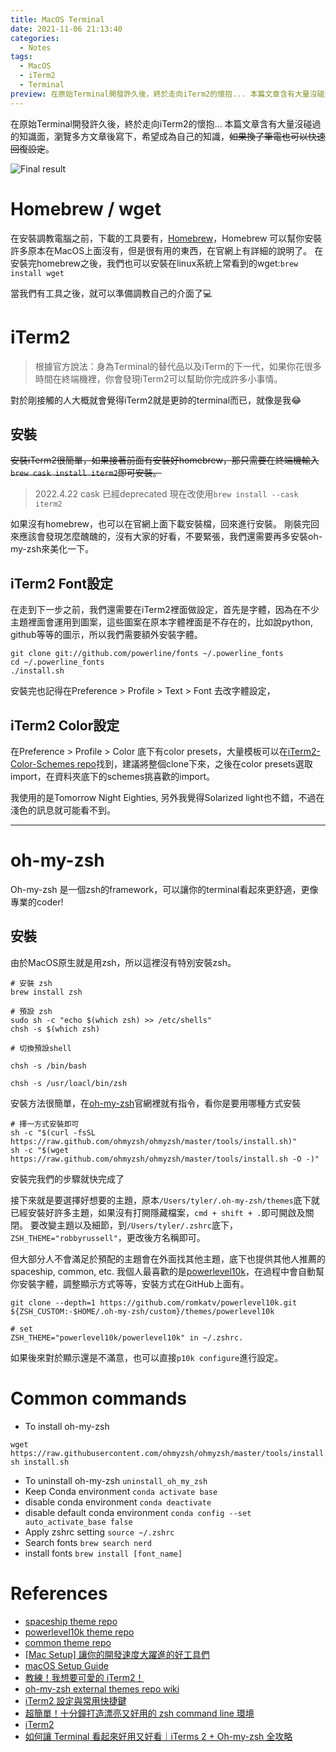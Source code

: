 ```yaml
---
title: MacOS Terminal
date: 2021-11-06 21:13:40
categories:
  - Notes
tags: 
  - MacOS
  - iTerm2
  - Terminal
preview: 在原始Terminal開發許久後，終於走向iTerm2的懷抱... 本篇文章含有大量沒碰過的知識面，瀏覽多方文章後寫下，希望成為自己的知識，~~如果換了筆電也可以快速回復設定~~。
---
```



在原始Terminal開發許久後，終於走向iTerm2的懷抱...
本篇文章含有大量沒碰過的知識面，瀏覽多方文章後寫下，希望成為自己的知識，~~如果換了筆電也可以快速回復設定~~。

![Final result](/MacTerminal/Final.png)

# Homebrew / wget

在安裝調教電腦之前，下載的工具要有，[Homebrew](https://brew.sh/index_zh-tw)，Homebrew 可以幫你安裝許多原本在MacOS上面沒有，但是很有用的東西，在官網上有詳細的說明了。
在安裝完homebrew之後，我們也可以安裝在linux系統上常看到的wget:`brew install wget`

當我們有工具之後，就可以準備調教自己的介面了💻

<!--more-->

# iTerm2

> 根據官方說法：身為Terminal的替代品以及iTerm的下一代，如果你花很多時間在終端機裡，你會發現iTerm2可以幫助你完成許多小事情。

對於剛接觸的人大概就會覺得iTerm2就是更帥的terminal而已，就像是我😂

## 安裝

<s>安裝iTerm2很簡單，如果接著前面有安裝好homebrew，那只需要在終端機輸入`brew cask install iterm2`即可安裝。</s>

> 2022.4.22 cask 已經deprecated 現在改使用`brew install --cask iterm2`

如果沒有homebrew，也可以在官網上面下載安裝檔，回來進行安裝。
剛裝完回來應該會發現怎麼醜醜的，沒有大家的好看，不要緊張，我們還需要再多安裝oh-my-zsh來美化一下。

## iTerm2 Font設定

在走到下一步之前，我們還需要在iTerm2裡面做設定，首先是字體，因為在不少主題裡面會運用到圖案，這些圖案在原本字體裡面是不存在的，比如說python, github等等的圖示，所以我們需要額外安裝字體。
```
git clone git://github.com/powerline/fonts ~/.powerline_fonts
cd ~/.powerline_fonts
./install.sh
```
安裝完也記得在Preference > Profile > Text > Font 去改字體設定，

## iTerm2 Color設定

在Preference > Profile > Color 底下有color presets，大量模板可以在[iTerm2-Color-Schemes repo](https://github.com/mbadolato/iTerm2-Color-Schemes#installation-instructions)找到，建議將整個clone下來，之後在color presets選取import，在資料夾底下的schemes挑喜歡的import。

我使用的是Tomorrow Night Eighties, 另外我覺得Solarized light也不錯，不過在淺色的訊息就可能看不到。

----

# oh-my-zsh

Oh-my-zsh 是一個zsh的framework，可以讓你的terminal看起來更舒適，更像專業的coder!

## 安裝

由於MacOS原生就是用zsh，所以這裡沒有特別安裝zsh。

```
# 安裝 zsh
brew install zsh

# 預設 zsh
sudo sh -c "echo $(which zsh) >> /etc/shells" 
chsh -s $(which zsh)

# 切換預設shell

chsh -s /bin/bash

chsh -s /usr/loacl/bin/zsh
```


安裝方法很簡單，在[oh-my-zsh](https://ohmyz.sh/#install)官網裡就有指令，看你是要用哪種方式安裝

```
# 擇一方式安裝即可
sh -c "$(curl -fsSL https://raw.github.com/ohmyzsh/ohmyzsh/master/tools/install.sh)"
sh -c "$(wget https://raw.github.com/ohmyzsh/ohmyzsh/master/tools/install.sh -O -)"
```

安裝完我們的步驟就快完成了

接下來就是要選擇好想要的主題，原本`/Users/tyler/.oh-my-zsh/themes`底下就已經安裝好許多主題，如果沒有打開隱藏檔案，`cmd + shift + .`即可開啟及關閉。 要改變主題以及細節，到`/Users/tyler/.zshrc`底下，`ZSH_THEME="robbyrussell"`，更改後方名稱即可。

但大部分人不會滿足於預配的主題會在外面找其他主題，底下也提供其他人推薦的spaceship, common, etc. 我個人最喜歡的是[powerlevel10k](https://github.com/romkatv/powerlevel10k#oh-my-zsh)，在過程中會自動幫你安裝字體，調整顯示方式等等，安裝方式在GitHub上面有。

 ```
git clone --depth=1 https://github.com/romkatv/powerlevel10k.git ${ZSH_CUSTOM:-$HOME/.oh-my-zsh/custom}/themes/powerlevel10k

# set
ZSH_THEME="powerlevel10k/powerlevel10k" in ~/.zshrc.
```
如果後來對於顯示還是不滿意，也可以直接`p10k configure`進行設定。



# Common commands

- To install oh-my-zsh 
```
wget https://raw.githubusercontent.com/ohmyzsh/ohmyzsh/master/tools/install.sh
sh install.sh
```
- To uninstall oh-my-zsh `uninstall_oh_my_zsh`
- Keep Conda environment `conda activate base`
- disable conda environment `conda deactivate`
- disable default conda environment `conda config --set auto_activate_base false`
- Apply zshrc setting `source ~/.zshrc`
- Search fonts `brew search nerd`
- install fonts `brew install [font_name]`


# References

- [spaceship theme repo](https://github.com/spaceship-prompt/spaceship-prompt)
- [powerlevel10k theme repo](https://github.com/romkatv/powerlevel10k#oh-my-zsh)
- [common theme repo](https://github.com/jackharrisonsherlock/common)
- [[Mac Setup] 讓你的開發速度大躍進的好工具們](https://medium.com/@jinghua.shih/mac-setup-讓你的開發速度大躍進-cd07fa327aaf)
- [macOS Setup Guide](https://sourabhbajaj.com/mac-setup/)
- [教練！我想要可愛的 iTerm2！](https://angela52799.medium.com/教練-我想要可愛的-iterm2-d9b598d8d087)
- [oh-my-zsh external themes repo wiki](https://github.com/ohmyzsh/ohmyzsh/wiki/External-themes)
- [iTerm2 設定與常用快捷鍵](https://myapollo.com.tw/zh-tw/iterm2-shortcut-keys/)
- [超簡單！十分鐘打造漂亮又好用的 zsh command line 環境](https://medium.com/statementdog-engineering/prettify-your-zsh-command-line-prompt-3ca2acc967f)
- [iTerm2](https://iterm2.com/features.html)
- [如何讓 Terminal 看起來好用又好看｜iTerms 2 + Oh-my-zsh 全攻略](https://medium.com/數據不止-not-only-data/macos-的-terminal-大改造-iterms-oh-my-zsh-全攻略-77d5aae87b10)
